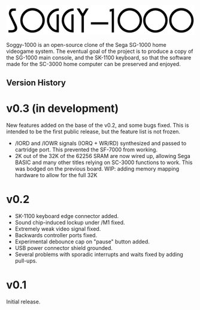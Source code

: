 ![The Soggy-1000 logo](/soggy1k.png)

Soggy-1000 is an open-source clone of the Sega SG-1000 home videogame system. The eventual goal of the project is to produce a copy of the SG-1000 main console, and the SK-1100 keyboard, so that the software made for the SC-3000 home computer can be preserved and enjoyed.

## Version History
# v0.3 (in development)
New features added on the base of the v0.2, and some bugs fixed. This is intended to be the first public release, but the feature list is not frozen.

 * /IORD and /IOWR signals (IORQ + WR/RD) synthesized and passed to cartridge port. This prevented the SF-7000 from working.
 * 2K out of the 32K of the 62256 SRAM are now wired up, allowing Sega BASIC and many other titles relying on SC-3000 functions to work. This was bodged on the previous board. WIP: adding memory mapping hardware to allow for the full 32K

# v0.2
 * SK-1100 keyboard edge connector added.
 * Sound chip-induced lockup under /M1 fixed.
 * Extremely weak video signal fixed.
 * Backwards controller ports fixed.
 * Experimental debounce cap on "pause" button added.
 * USB power connector shield grounded.
 * Several problems with sporadic interrupts and waits fixed by adding pull-ups.

# v0.1
Initial release.
